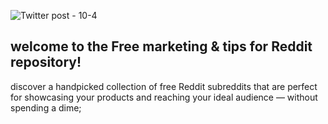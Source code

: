 ![Twitter post - 10-4](https://github.com/user-attachments/assets/d1249c2f-d6ef-4c88-8750-8015529b57e2)
## welcome to the **Free marketing & tips for Reddit** repository!  

discover a handpicked collection of free Reddit subreddits that are perfect for showcasing your products and reaching your ideal audience — without spending a dime;
 
